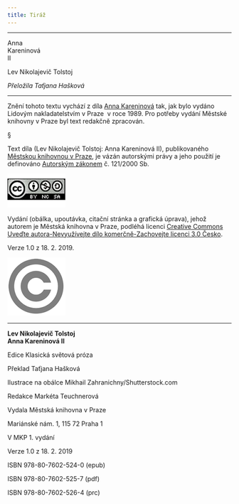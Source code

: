 ```yaml
---
title: Tiráž
---
```


***

Anna  
Kareninová  
II

Lev Nikolajevič Tolstoj

_Přeložila Taťjana Hašková_


***

Znění tohoto textu vychází z díla [Anna Kareninová](https://search.mlp.cz/cz/titul/anna-kareninova/25825/) tak, jak bylo vydáno Lidovým nakladatelstvím v Praze  v roce 1989. Pro potřeby vydání Městské knihovny v Praze byl text redakčně zpracován.

§

Text díla (Lev Nikolajevič Tolstoj: Anna Kareninová II), publikovaného [Městskou knihovnou v Praze](https://www.mlp.cz/cz/), je vázán autorskými právy a jeho použití je definováno [Autorským zákonem](https://www.mkcr.cz/predpisy-zakonu-709.html) č. 121/2000 Sb.

![image001.jpg](./resources/image001_fmt.png)

Vydání (obálka, upoutávka, citační stránka a grafická úprava), jehož autorem je Městská knihovna v Praze, podléhá licenci [Creative Commons Uveďte autora-Nevyužívejte dílo komerčně-Zachovejte licenci 3.0 Česko](https://creativecommons.org/licenses/by-nc-sa/3.0/cz/).

Verze 1.0 z 18. 2. 2019.

  

![image002.jpg](./resources/image002_fmt.png)


***

**Lev Nikolajevič Tolstoj  
Anna Kareninová II**

  

Edice Klasická světová próza

Překlad Taťjana Hašková

Ilustrace na obálce Mikhail Zahranichny/Shutterstock.com

Redakce Markéta Teuchnerová

  

Vydala Městská knihovna v Praze

Mariánské nám. 1, 115 72 Praha 1

  

V MKP 1. vydání

Verze 1.0 z 18. 2. 2019

  

ISBN 978-80-7602-524-0 (epub)

ISBN 978-80-7602-525-7 (pdf)

ISBN 978-80-7602-526-4 (prc)
